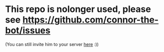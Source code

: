 # This repo is nolonger used, please see https://github.com/connor-the-bot/issues

(You can still invite him to your server [here](https://discord.com/oauth2/authorize?client_id=764217610438180895&scope=bot&permissions=18432) :))

